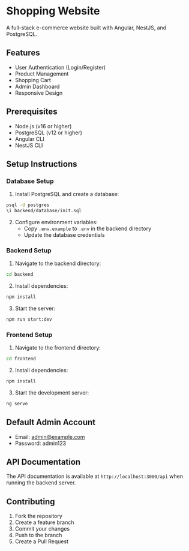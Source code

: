 # Shopping Website

A full-stack e-commerce website built with Angular, NestJS, and PostgreSQL.

## Features

- User Authentication (Login/Register)
- Product Management
- Shopping Cart
- Admin Dashboard
- Responsive Design

## Prerequisites

- Node.js (v16 or higher)
- PostgreSQL (v12 or higher)
- Angular CLI
- NestJS CLI

## Setup Instructions

### Database Setup

1. Install PostgreSQL and create a database:
```bash
psql -U postgres
\i backend/database/init.sql
```

2. Configure environment variables:
   - Copy `.env.example` to `.env` in the backend directory
   - Update the database credentials

### Backend Setup

1. Navigate to the backend directory:
```bash
cd backend
```

2. Install dependencies:
```bash
npm install
```

3. Start the server:
```bash
npm run start:dev
```

### Frontend Setup

1. Navigate to the frontend directory:
```bash
cd frontend
```

2. Install dependencies:
```bash
npm install
```

3. Start the development server:
```bash
ng serve
```

## Default Admin Account

- Email: admin@example.com
- Password: admin123

## API Documentation

The API documentation is available at `http://localhost:3000/api` when running the backend server.

## Contributing

1. Fork the repository
2. Create a feature branch
3. Commit your changes
4. Push to the branch
5. Create a Pull Request

